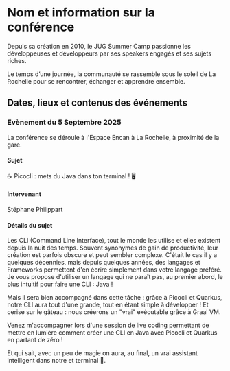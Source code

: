 # Nom et information sur la conférence
Depuis sa création en 2010, le JUG Summer Camp passionne les développeuses et développeurs par ses speakers engagés et ses sujets riches.

Le temps d’une journée, la communauté se rassemble sous le soleil de La Rochelle pour se rencontrer, échanger et apprendre ensemble.

## Dates, lieux et contenus des événements

### Evènement du 5 Septembre 2025
La conférence se déroule à l'Espace Encan à La Rochelle, à proximité de la gare.

#### Sujet
☕️ Picocli : mets du Java dans ton terminal ! 🖥️

#### Intervenant
Stéphane Philippart

#### Détails du sujet
Les CLI (Command Line Interface), tout le monde les utilise et elles existent depuis la nuit des temps.
Souvent synonymes de gain de productivité, leur création est parfois obscure et peut sembler complexe.
C'était le cas il y a quelques décennies, mais depuis quelques années, des langages et Frameworks permettent d'en écrire simplement dans votre langage préféré.
Je vous propose d'utiliser un langage qui ne paraît pas, au premier abord, le plus intuitif pour faire une CLI : Java !

Mais il sera bien accompagné dans cette tâche : grâce à Picocli et Quarkus, notre CLI aura tout d'une grande, tout en étant simple à développer !
Et cerise sur le gâteau : nous créerons un "vrai" exécutable grâce à Graal VM.

Venez m'accompagner lors d'une session de live coding permettant de mettre en lumière comment créer une CLI en Java avec Picocli et Quarkus en partant de zéro !

Et qui sait, avec un peu de magie on aura, au final, un vrai assistant intelligent dans notre et terminal 🤖.